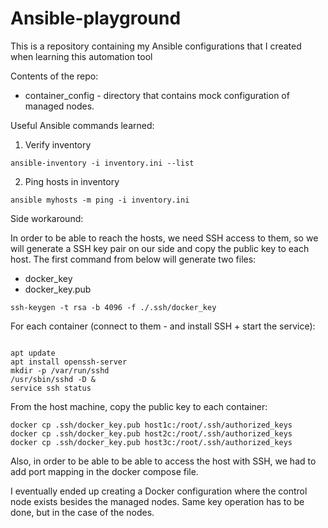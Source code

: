 # Ansible-playground
This is a repository containing my Ansible configurations that I created when learning this automation tool

Contents of the repo:
- container_config - directory that contains mock configuration of managed nodes.


Useful Ansible commands learned:
1. Verify inventory

```ansible-inventory -i inventory.ini --list```

2. Ping hosts in inventory

```ansible myhosts -m ping -i inventory.ini```

Side workaround:

In order to be able to reach the hosts, we need SSH access to them, so we will generate a SSH key pair on our side and copy the public key to each host.
The first command from below will generate two files:
- docker_key
- docker_key.pub

```
ssh-keygen -t rsa -b 4096 -f ./.ssh/docker_key
```

For each container (connect to them - and install SSH + start the service):
```

apt update
apt install openssh-server
mkdir -p /var/run/sshd
/usr/sbin/sshd -D &
service ssh status
```

From the host machine, copy the public key to each container:
```
docker cp .ssh/docker_key.pub host1c:/root/.ssh/authorized_keys
docker cp .ssh/docker_key.pub host2c:/root/.ssh/authorized_keys
docker cp .ssh/docker_key.pub host3c:/root/.ssh/authorized_keys
```

Also, in order to be able to be able to access the host with SSH, we had to add port mapping in the docker compose file.

I eventually ended up creating a Docker configuration where the control node exists besides the managed nodes.
Same key operation has to be done, but in the case of the nodes.